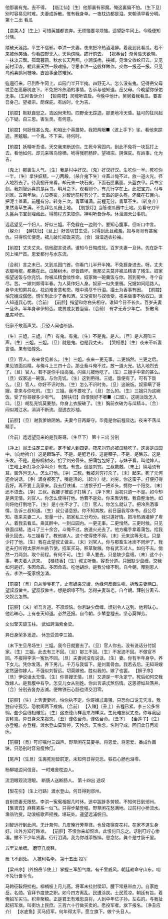 <!-- { "loadSidebar": true } -->
他那裏有鬼。去不得。
【临江仙】〔生〕他那裏有邪魔。俺这裏偏不怕。〔生下旦〕别时容易见时难。夫妻成拆散。惟有我身单。一夜枕边都是泪。来朝淸早看分明。
第十二出
看瓜

【虞美人】〔生上〕可惜英雄都丧弃。无烦恼要寻烦恼。遥望卧牛冈上。今晚便知分晓。

踏破天涯路。平生不信邪。李洪一夫妻。夜来把冷热酒灌醉。着我到此看瓜。若不来被他笑话。你看四野无人。天色傍晚。趱行前去。
【祝英台】渐黄昏天欲暝。一抺淡云飘。孤鹜暮鸦。秋水长天月照。小涧溪桥。挟掉。见渔父收纶归去。又见前村深杳。覩此景天然一段难描。寻思李洪一这般样做作。交你一报还一报。只见乌鸦喜鹊同枝噪。吉凶事全然难保。

迤逦行来。已到卧牛冈上。瓜园门半开半掩。四野无人。怎么没有鬼。记得岳父母坟茔在高藤树底下。不免把冷热酒的事情。吿诉与他知道。岳父母。今晚望你保佑无事。〔生拜吿诉介〕
【锁南枝】灵魂听咨启。今晚中他计。舅舅着我看瓜。要害吾身己。望祖宗。荫保庇。有凶时。化为吉。

【前腔】默默自思之。吉凶尙未知。四野全无踪迹。那更地冷天昏。猛可的狂风起心下疑。自三思。害生灵。有何意。

【前腔】何妖怪甚么鬼。和咱比个英雄势。我把两眼■〈波上手下〉挲。看他来踪迹。黑魆魆。一个鬼。不下来。待何时。

【前腔】妖精听吾语。天交我来断送你。生死今宵园内。到此不免将一块瓦打上去。看他如何。却元来宿鸟惊栖。唬得我肝肠碎。望祖宗。阴保庇。有凶事。化为吉。

〔鬼上〕那裏生人气。〔生〕我是村中好汉。〔鬼〕好汉好汉。生吃你一半。死吃你一半。〔生〕拿住妖精。一刀两段。〔杀介鬼下生〕业畜斗俺不过。放一道火光。径入地烈去了。待我掘开来看。却元来一块石皮。下面石匣裏面。头盔衣甲。兵书宝剑。我刘智远喜的是兵书。明月之下。观看则个。有几行字在上。此把宝刀。付与刘暠。五百年后。方显英豪。刘智远前程有分了。爱戴的是头盔。还藏在石匣内。把泥土盖着。前程有分。转身三次。靑草铺满。前程无分。靑草不生。〔转身介〕果然靑草生满。不免拜吿瓜园土地。
【剔银灯】当答谢瓜园中土地。劳看守刀甲头盔兵书宝剑埋藏此。得前程方来取你。神明听吾诉与。休泄漏天公事机。

远远望见一个妇人。好似三姐。不免躱在一边则个。要知心腹事。但听口中言。〔躱介〕
【醉扶归】〔旦上〕好苦切甘生受。只得到此且藏羞。奴与哥哥有甚寃仇。只得慌忙便走。裙儿破忙把饭来兜。〔合〕泪湿透衣衫袖。

【前腔】丈夫丈夫。信他甜言说诱。谁知今日悔成忧。百岁夫妻一旦休。先在卧牛冈上埋尸首。恩爱都付与水东流。

〔合前〕言之未已。又到瓜园门首。你看门儿半开半掩。不免捱身进去。呀。丈夫衣服哨棍。都撇在此。瓜藤树木。尽皆踏坏。我那丈夫莫非被瓜精害了残生。奴家指望送饭与你充饥。你被瓜精食啖性命。奴家做一碗羹饭与你。回到房中。寻个自尽。苦。一嫁刘郞得半春。为人莫作妇人身。奴家一似失羣鴈。兄嫂如同陌路人。身孕未知男共女。枕边难舍意和恩。眼中滴尽千行泪。撮土为香事有因。
【前腔】怕兄嫂成僝僽。慌忙到此少了香和酒。又没资财与奴收受。夜来做事不依奴口。谁人知道我心忧。〔合前〕
【前腔】指望和你白头相守。谁知今日不长久。百岁夫妻一旦休。半年身孕伊知否。或男或女要当留。〔合前〕
有才无寿少年亡。
折散鸾凰实可伤。

归家不敢高声哭。
只恐人闻也断肠。

〔生〕三姐。三姐。〔旦〕有鬼。有鬼。〔生〕不是鬼。是人。〔旦〕是人高叫三声。〔生〕三姐。三姐。〔旦〕就是鬼。也是我丈夫。
【哭相思】〔生〕夜来不听妻言语。果有恓惶处。

〔旦〕官人。夜来曾见甚么。〔生〕三姐。夜来一更无事。二更悄然。三更之后。果见铁面瓜精。与俺斗上三四十合。那业畜斗俺不过。放一道火光。钻入地烈去了。〔旦〕官人。若不是你手段高强。闪些儿被他吃了。〔生〕三姐手中拿的甚么。〔旦〕奴家送一碗饭。与你充饥。〔生〕这到用得。三姐。饭便有了。可有下饭么。〔旦〕官人。你好不识时务。〔生〕怎么不识时务。〔旦〕这碗饭。奴家瞒了哥嫂。拿来与你吃的。〔生〕三姐。我不要吃了。〔旦〕怎么的。〔生〕三姐只为这碗饭。受了你哥嫂多少呕气。
【醉扶归】自恨我好不喞■〈口留〉。这碗淡饭怎入口。〔旦〕胡乱充饥莫要愁。你身上衣服破了。〔生〕胸前衣破为与瓜精斗。〔合〕闷似湘江水。涓涓不断流。湿透衣衫袖。

【前腔】〔旦〕谢我爹娘阴佑。夫妻今日再厮守。毕竟是你前程显达。夜来不落瓜精手。

〔合前〕远远望见来的是我哥哥。〔生旦下〕
第十三出
分别

〔净上〕阎王注定三更死。定不留人到四更。夜来刘穷必被瓜精吃了。这裏是瓜园中。〔向地拾介〕这是眼珠子。不是。是肥皂核。这是腰子。不是。是酪苏。这是头发。不是。是棕榈树皮。拾了刘穷骨头。把蒲包包好了。与妹子看。叫他嫁人。〔生暗上听打净介净叫介〕有鬼。有鬼。倒是刘穷。三叔救救。〔末上〕隔墙须有耳。窗外岂无人。怎么打他。〔净〕三叔。我被刘穷打杀了。〔末〕起来。死了元何还会说话。〔净〕满身都死了。嘴是活的。〔起介〕唗。刘穷。你这蛮子。打便打得我好。再不要上我家来。我去打铁铺。二钱银子打一把斧头。劈你一个阳筊。〔末〕还不进去。〔净〕三叔。我腰子被蛮子打横了。〔净下末〕当初只道一不是。如今却是两无情。刘官人。你怎么使得打他。他若不是处。你来吿诉我。我自整治他。如何将他打倒地下。〔生〕是小生不才了。〔旦〕官人。你怎么就认了。把冷热酒事情。吿诉三叔知道。〔生〕叔公请息怒。你不知其故。前日逼我写休书。叔公尽知。夜来夫妻二人。思量一计。把家私三分均分。我只道好情。把冷热酒灌醉了卑人。着我去看瓜。乘其醉中。一到瓜园内。一更无事。二更悄然。三更时候。只见铁面瓜精。连斗了三十余合。斗俺不过。放道火光去了。他方纔手拿着蒲包。拾我骨头回去。与三姐看了。教他嫁人。这个使得使不得。〔末〕元来这等无礼。只是少打了他。〔生〕我在此望叔丈做主。〔末〕刘官人。你与那畜生冰炭不同炉了。我老夫打听得太原幷州岳节使。招军买马。积草聚粮。你有武艺过人。如何不去。倘然一刀两剑。取个前程。有何不可。〔生〕卑人要去。只是缺少盘缠。〔末〕这个小事。老夫着人送来。
【桂枝香】〔生〕叔丈听吿。容吾分道。只因缺少盘缠。交我如何是好。多因命乖。多因命乖。吃他胡炒。是我分缘不到。自今朝。拜别恩人去。李洪一寃家恨怎消。

【前腔】〔旦〕自从爹爹死了。止有嫡亲兄嫂。他缘何反面生嗔。拆散夫妻两口。望叔叔做主。望叔叔做主。想是姻缘不到。怎得夫妻谐老。自今朝。拜别分离去。交奴苦怎熬。

【前腔】〔末〕听吾言道。不须烦恼。你若缺少盘缠。顷刻令人送到。他若昧心。他若昧心。上有苍天知道。必然还报。自今朝。步辇登程去。坚心莫惮劳。

文似擎天碧玉柱。
武如跨海紫金梁。

异日身荣多发迹。
休忘受苦李三娘。

〔末下生旦吊场生〕三姐。我今日就要去了。〔旦〕官人你去。没有说话分付奴家。〔生〕三姐。此去有三不回。〔旦〕那三不回。〔生〕不发迹不回。不做官不回。不报得李洪一寃仇不回。〔旦〕夫妻间没有说话。〔生〕妻。你有半年身孕。养下女儿。凭你发落。养下男儿。千万与我留下。是刘暠骨血。我若去后。无知哥嫂定然逼你嫁人。不强似刘智远。切莫嫁他。胜似我的。嫁了也罢。
【狮子序】〔旦〕伊说话太无情。〔生〕你哥嫂无情。〔旦〕又道是一牢永定宁。死后如何交我改嫁人。是我腹中有孕。怎交儿女从别姓。你出言语忒煞伤情。这恩德如盐落井。〔合〕分别去各办志诚。便做铁石心肠也须交泪零。

【前腔】〔生〕上吿妻妻听。怕你执不定。你哥嫂忒毒狠。只恐你口说无凭准。我独自守孤另。恐躭阁两下成病。〔合前〕
【入赚】〔丑上〕去程已紧。李三公多怜悯。些少盘缠相赠恁。〔生〕这恩德山样高来海样深。生死难忘叔丈恩。你与我回言拜禀。异日身荣来报恩。〔丑〕谨依台命。谨依台命。〔丑下〕
【金莲子】〔生〕办登程。办登程。渡水登山莫暂停。天怜念。天怜念。名利早成。回归此日再欢庆。

【前腔】〔旦〕叮咛嘱付三四声。野草闲花莫要寻。将恩爱。将恩爱。番成作画饼。只恐别时容易瘦伶仃。

【尾声】〔生旦〕生离死别皆前定。未知何日得见恁。铁石心肠也泪零。

杨柳堤边问信音。
一时难舍枕边人。

流泪眼观流泪眼。
断肠人送断肠人。
第十四出
途叹

【梨花引】〔生上行路〕渡水登山。何日得到邠州。

自别恩妻无限愁。李洪一寃寃相报几时休。途中跋踄多劳顿。不知何日到邠州。
【集贤宾】麻鞋紧系一似飞。只得步辇登程。野草闲花愁满地。过前村小桥流水。渔翁钓叟。动浪板歌声摇拽。堪玩处。遥望远浦帆归。

刘智远行到此间。无计奈何。几度晚行芳草径。也曾夜宿杏花村。在家不道生身好。出外方知行路难。
【前腔】不恨你来却恨谁。此恨何日忘之。话别叮咛心惨凄。撇不下少年贤妻。行行泪滴。我为你越添憔悴。思念忆。眞个是寸肠千里。

五里又单牌。
磨穿几度鞋。

雁飞不到处。
人被利名牵。
第十五出
投军

【梁州序】〔外扮岳节使上〕掌握三军胆气雄。有千里威风。朝廷勑命守山东。咱不免行吾军令。

马跨征鞍将挂袍。柳梢枝上月儿高。将军未挂封侯印。腰下常悬带血刀。自家姓岳。名勋。官拜节度使之职。如今四方离乱。民遭涂炭。士民荒凉。朝廷有旨。着俺招军买马。积草聚粮。正是君王有难思良将。人到中年忆子孙。左右的。与我扯起招军旗。叫街坊上民庶。三百六十行做买卖的。愿投军者。旗下报名。〔净丑应介〕
【水底鱼】买马招军。何年得太平。愿立旗下。做个头目人。

